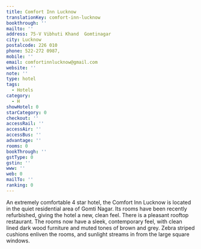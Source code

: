 ```yaml
---
title: Comfort Inn Lucknow
translationKey: comfort-inn-lucknow
bookthrough: ''
mailto: ''
address: 75-V Vibhuti Khand  Gomtinagar
city: Lucknow
postalcode: 226 010
phone: 522-272 0987,
mobile: ''
email: comfortinnlucknow@gmail.com
website: ''
note: ''
type: hotel
tags:
  - Hotels
category:
  - H
showHotel: 0
starCategory: 0
checkout: ''
accessRail: ''
accessAir: ''
accessBus: ''
advantage: ''
rooms: 0
bookThrough: ''
gstType: 0
gstin: ''
www: ''
web: 0
mailTo: ''
ranking: 0
---
```







An extremely comfortable 4 star hotel, the Comfort Inn Lucknow is located in the quiet residential area of Gomti Nagar. Its rooms have been recently refurbished, giving the hotel a new, clean feel.  There is a pleasant rooftop restaurant.     The rooms now have a sleek, contemporary feel, with clean lined dark wood furniture and muted tones of brown and grey. Zebra striped cushions enliven the rooms, and sunlight streams in from the large square windows.